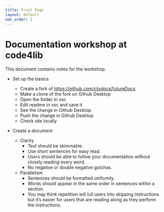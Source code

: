 ```yaml
---
title: Front Page
layout: default
nav_order: 1
---
```


# Documentation workshop at code4lib
This document contains notes for the workshop. 

* Set up the basics
    * Create a fork of https://github.com/ctodocs/futureDocs
    * Make a clone of the fork on Github Desktop
    * Open the folder in vsc
    * Edit readme in vsc and save it
    * See the change in Github Desktop
    * Push the change in Github Desktop
    * Check site locally

* Create a document
    * Clarity
        * Text should be skimmable.
        * Use short sentences for easy read.
        * Users should be able to follow your documentation without closely reading every word.
        * No negative or double negative gotchas.
    * Parallelism
        * Sentences should be formatted uniformly.
        * Words should appear in the same order in sentences within a section.
        * You may think repetition will lull users into skipping instructions but it’s easier for users that are reading along as they perform the instructions.
